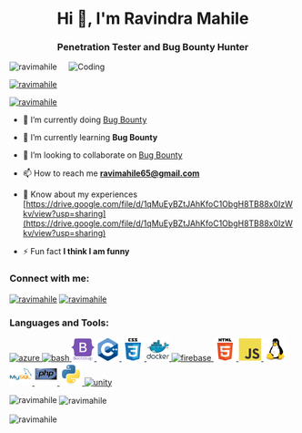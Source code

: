<h1 align="center">Hi 👋, I'm Ravindra Mahile</h1>
<h3 align="center">Penetration Tester and Bug Bounty Hunter</h3>

<img align ="right" alt="Coding" width="400" src="https://www.tabnine.com/blog/wp-content/uploads/2022/04/cover-image.jpg">

<p align="left"> <img src="https://komarev.com/ghpvc/?username=ravimahile&label=Profile%20views&color=0e75b6&style=flat" alt="ravimahile" /> </p>

<p align="left"> <a href="https://github.com/ryo-ma/github-profile-trophy"><img src="https://github-profile-trophy.vercel.app/?username=ravimahile" alt="ravimahile" /></a> </p>

<p align="left"> <a href="https://twitter.com/ravimahile" target="blank"><img src="https://img.shields.io/twitter/follow/ravimahile?logo=twitter&style=for-the-badge" alt="ravimahile" /></a> </p>

- 🔭 I’m currently doing [Bug Bounty](bugcrowd.com/ravimahile)

- 🌱 I’m currently learning **Bug Bounty**

- 👯 I’m looking to collaborate on [Bug Bounty](ravimahile+collab@bugcrowdninja.com)

- 📫 How to reach me **ravimahile65@gmail.com**

- 📄 Know about my experiences [https://drive.google.com/file/d/1qMuEyBZtJAhKfoC1ObgH8TB88x0IzWkv/view?usp=sharing](https://drive.google.com/file/d/1qMuEyBZtJAhKfoC1ObgH8TB88x0IzWkv/view?usp=sharing)

- ⚡ Fun fact **I think I am funny**

<h3 align="left">Connect with me:</h3>
<p align="left">
<a href="https://twitter.com/ravimahile" target="blank"><img align="center" src="https://raw.githubusercontent.com/rahuldkjain/github-profile-readme-generator/master/src/images/icons/Social/twitter.svg" alt="ravimahile" height="30" width="40" /></a>
<a href="https://linkedin.com/in/ravimahile" target="blank"><img align="center" src="https://raw.githubusercontent.com/rahuldkjain/github-profile-readme-generator/master/src/images/icons/Social/linked-in-alt.svg" alt="ravimahile" height="30" width="40" /></a>
</p>

<h3 align="left">Languages and Tools:</h3>
<p align="left"> <a href="https://azure.microsoft.com/en-in/" target="_blank" rel="noreferrer"> <img src="https://www.vectorlogo.zone/logos/microsoft_azure/microsoft_azure-icon.svg" alt="azure" width="40" height="40"/> </a> <a href="https://www.gnu.org/software/bash/" target="_blank" rel="noreferrer"> <img src="https://www.vectorlogo.zone/logos/gnu_bash/gnu_bash-icon.svg" alt="bash" width="40" height="40"/> </a> <a href="https://getbootstrap.com" target="_blank" rel="noreferrer"> <img src="https://raw.githubusercontent.com/devicons/devicon/master/icons/bootstrap/bootstrap-plain-wordmark.svg" alt="bootstrap" width="40" height="40"/> </a> <a href="https://www.w3schools.com/cpp/" target="_blank" rel="noreferrer"> <img src="https://raw.githubusercontent.com/devicons/devicon/master/icons/cplusplus/cplusplus-original.svg" alt="cplusplus" width="40" height="40"/> </a> <a href="https://www.w3schools.com/css/" target="_blank" rel="noreferrer"> <img src="https://raw.githubusercontent.com/devicons/devicon/master/icons/css3/css3-original-wordmark.svg" alt="css3" width="40" height="40"/> </a> <a href="https://www.docker.com/" target="_blank" rel="noreferrer"> <img src="https://raw.githubusercontent.com/devicons/devicon/master/icons/docker/docker-original-wordmark.svg" alt="docker" width="40" height="40"/> </a> <a href="https://firebase.google.com/" target="_blank" rel="noreferrer"> <img src="https://www.vectorlogo.zone/logos/firebase/firebase-icon.svg" alt="firebase" width="40" height="40"/> </a> <a href="https://www.w3.org/html/" target="_blank" rel="noreferrer"> <img src="https://raw.githubusercontent.com/devicons/devicon/master/icons/html5/html5-original-wordmark.svg" alt="html5" width="40" height="40"/> </a> <a href="https://developer.mozilla.org/en-US/docs/Web/JavaScript" target="_blank" rel="noreferrer"> <img src="https://raw.githubusercontent.com/devicons/devicon/master/icons/javascript/javascript-original.svg" alt="javascript" width="40" height="40"/> </a> <a href="https://www.linux.org/" target="_blank" rel="noreferrer"> <img src="https://raw.githubusercontent.com/devicons/devicon/master/icons/linux/linux-original.svg" alt="linux" width="40" height="40"/> </a> <a href="https://www.mysql.com/" target="_blank" rel="noreferrer"> <img src="https://raw.githubusercontent.com/devicons/devicon/master/icons/mysql/mysql-original-wordmark.svg" alt="mysql" width="40" height="40"/> </a> <a href="https://www.php.net" target="_blank" rel="noreferrer"> <img src="https://raw.githubusercontent.com/devicons/devicon/master/icons/php/php-original.svg" alt="php" width="40" height="40"/> </a> <a href="https://www.python.org" target="_blank" rel="noreferrer"> <img src="https://raw.githubusercontent.com/devicons/devicon/master/icons/python/python-original.svg" alt="python" width="40" height="40"/> </a> <a href="https://unity.com/" target="_blank" rel="noreferrer"> <img src="https://www.vectorlogo.zone/logos/unity3d/unity3d-icon.svg" alt="unity" width="40" height="40"/> </a> </p>

<p><img align="left" src="https://github-readme-stats.vercel.app/api/top-langs?username=ravimahile&show_icons=true&locale=en&layout=compact" alt="ravimahile" /></p>

<p>&nbsp;<img align="center" src="https://github-readme-stats.vercel.app/api?username=ravimahile&show_icons=true&locale=en" alt="ravimahile" /></p>

<p><img align="center" src="https://github-readme-streak-stats.herokuapp.com/?user=ravimahile&" alt="ravimahile" /></p>
